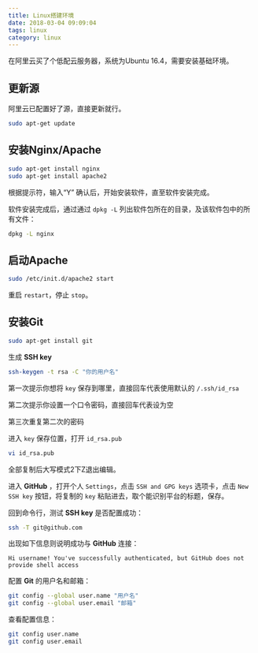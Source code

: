```yaml
---
title: Linux搭建环境
date: 2018-03-04 09:09:04
tags: linux
category: linux
---
```

在阿里云买了个低配云服务器，系统为Ubuntu 16.4，需要安装基础环境。

## 更新源
阿里云已配置好了源，直接更新就行。
```bash
sudo apt-get update
```
## 安装Nginx/Apache
```bash
sudo apt-get install nginx
sudo apt-get install apache2
```
根据提示符，输入“Y” 确认后，开始安装软件，直至软件安装完成。

软件安装完成后，通过通过 `dpkg -L` 列出软件包所在的目录，及该软件包中的所有文件：
```bash
dpkg -L nginx
```
<!-- more -->
## 启动Apache
```bash
sudo /etc/init.d/apache2 start
```
重启 `restart`，停止 `stop`。

## 安装Git
```bash
sudo apt-get install git
```
生成 **SSH key**
```bash
ssh-keygen -t rsa -C "你的用户名"
```
第一次提示你想将 `key` 保存到哪里，直接回车代表使用默认的 `/.ssh/id_rsa`

第二次提示你设置一个口令密码，直接回车代表设为空

第三次重复第二次的密码

进入 `key` 保存位置，打开 `id_rsa.pub` 
```bash
vi id_rsa.pub
```
全部复制后大写模式2下Z退出编辑。

进入 **GitHub** ，打开个人 `Settings`，点击 `SSH and GPG keys` 选项卡，点击 `New SSH key` 按钮，将复制的 `key` 粘贴进去，取个能识别平台的标题，保存。

回到命令行，测试 **SSH key** 是否配置成功：
```bash
ssh -T git@github.com
```
出现如下信息则说明成功与 **GitHub** 连接：
```
Hi username! You've successfully authenticated, but GitHub does not provide shell access
```

配置 **Git** 的用户名和邮箱：
```bash
git config --global user.name "用户名"
git config --global user.email "邮箱"
```

查看配置信息：
```bash
git config user.name
git config user.email
```

